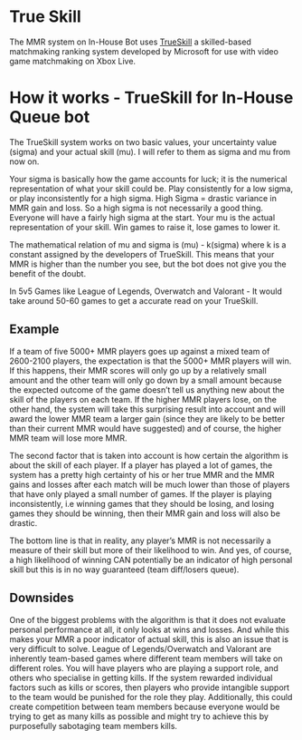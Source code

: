 # True Skill
The MMR system on In-House Bot uses [TrueSkill](https://en.wikipedia.org/wiki/TrueSkill) a skilled-based matchmaking ranking system developed by Microsoft for use with video game matchmaking on Xbox Live.

# How it works - TrueSkill for In-House Queue bot 
The TrueSkill system works on two basic values, your uncertainty value (sigma) and your actual skill (mu). I will refer to them as sigma and mu from now on.

Your sigma is basically how the game accounts for luck; it is the numerical representation of what your skill could be. Play consistently for a low sigma, or play inconsistently for a high sigma. High Sigma = drastic variance in MMR gain and loss. So a high sigma is not necessarily a good thing. Everyone will have a fairly high sigma at the start. Your mu is the actual representation of your skill. Win games to raise it, lose games to lower it. 

The mathematical relation of mu and sigma is (mu) - k(sigma) where k is a constant assigned by the developers of TrueSkill. This means that your MMR is higher than the number you see, but the bot does not give you the benefit of the doubt.

In 5v5 Games like League of Legends, Overwatch and Valorant - It would take around 50-60 games to get a accurate read on your TrueSkill.

## Example
If a team of five 5000+ MMR players goes up against a mixed team of 2600-2100 players, the expectation is that the 5000+ MMR players will win. If this happens, their MMR scores will only go up by a relatively small amount and the other team will only go down by a small amount because the expected outcome of the game doesn’t tell us anything new about the skill of the players on each team. If the higher MMR players lose, on the other hand, the system will take this surprising result into account and will award the lower MMR team a larger gain (since they are likely to be better than their current MMR would have suggested) and of course, the higher MMR team will lose more MMR.

The second factor that is taken into account is how certain the algorithm is about the skill of each player. If a player has played a lot of games, the system has a pretty high certainty of his or her true MMR and the MMR gains and losses after each match will be much lower than those of players that have only played a small number of games. If the player is playing inconsistently, i.e winning games that they should be losing, and losing games they should be winning, then their MMR gain and loss will also be drastic.

The bottom line is that in reality, any player’s MMR is not necessarily a measure of their skill but more of their likelihood to win. And yes, of course, a high likelihood of winning CAN potentially be an indicator of high personal skill but this is in no way guaranteed (team diff/losers queue).

## Downsides  
One of the biggest problems with the algorithm is that it does not evaluate personal performance at all, it only looks at wins and losses.
And while this makes your MMR a poor indicator of actual skill, this is also an issue that is very difficult to solve.
League of Legends/Overwatch and Valorant are inherently team-based games where different team members will take on different roles. You will have players who are playing a support role, and others who specialise in getting kills. If the system rewarded individual factors such as kills or scores, then players who provide intangible support to the team would be punished for the role they play. Additionally, this could create competition between team members because everyone would
be trying to get as many kills as possible and might try to achieve this by purposefully sabotaging team members kills. 
